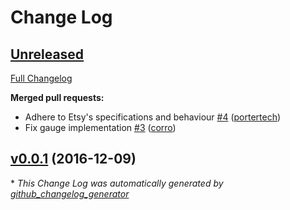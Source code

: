 # Change Log

## [Unreleased](https://github.com/sensu-extensions/sensu-extensions-statsd/tree/HEAD)

[Full Changelog](https://github.com/sensu-extensions/sensu-extensions-statsd/compare/v0.0.1...HEAD)

**Merged pull requests:**

- Adhere to Etsy's specifications and behaviour [\#4](https://github.com/sensu-extensions/sensu-extensions-statsd/pull/4) ([portertech](https://github.com/portertech))
- Fix gauge implementation [\#3](https://github.com/sensu-extensions/sensu-extensions-statsd/pull/3) ([corro](https://github.com/corro))

## [v0.0.1](https://github.com/sensu-extensions/sensu-extensions-statsd/tree/v0.0.1) (2016-12-09)


\* *This Change Log was automatically generated by [github_changelog_generator](https://github.com/skywinder/Github-Changelog-Generator)*
